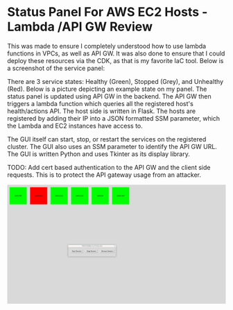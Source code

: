 # Status Panel For AWS EC2 Hosts - Lambda /API GW Review
This was made to ensure I completely understood how to use lambda functions in VPCs, as well as API GW. It was also done to ensure that I could deploy these resources via the CDK, as that is my favorite IaC tool.
Below is a screenshot of the service panel:

There are 3 service states: Healthy (Green), Stopped (Grey), and Unhealthy (Red). Below is a picture depicting an example state on my panel. The status panel is updated using API GW in the backend.
The API GW then triggers a lambda function which queries all the registered host's health/actions API. The host side is written in Flask. The hosts are registered by adding their IP into a JSON formatted SSM parameter, which the Lambda and EC2 instances have access to. 

The GUI itself can start, stop, or restart the services on the registered cluster. The GUI also uses an SSM parameter to identify the API GW URL. The GUI is written Python and uses Tkinter as its display library. 


TODO: Add cert based authentication to the API GW and the client side requests. This is to protect the API gateway usage from an attacker.

![PANEL PICTURE](./img/gui.png)
